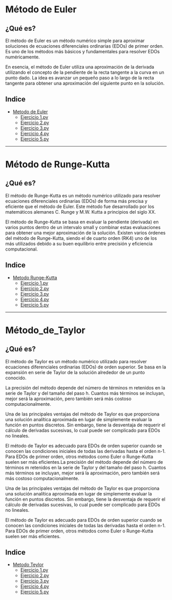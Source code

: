 # Método de Euler

## ¿Qué es?
El método de Euler es un método numérico simple para aproximar soluciones de ecuaciones diferenciales ordinarias (EDOs) de primer orden. Es uno de los métodos más básicos y fundamentales para resolver EDOs numéricamente.

En esencia, el método de Euler utiliza una aproximación de la derivada utilizando el concepto de la pendiente de la recta tangente a la curva en un punto dado. La idea es avanzar un pequeño paso a lo largo de la recta tangente para obtener una aproximación del siguiente punto en la solución.

## Indice
- [Metodo de Euler](Método_de_Euler/Readme.md)
  - [Ejercicio 1.py](Método_de_Euler/Codigos/Ejercicio_1.py)
  - [Ejercicio 2.py](Método_de_Euler/Codigos/Ejercicio_2.py)
  - [Ejercicio 3.py](Método_de_Euler/Codigos/Ejercicio_3.py)
  - [Ejercicio 4.py](Método_de_Euler/Codigos/Ejercicio_4.py)
  - [Ejercicio 5.py](Método_de_Euler/Codigos/Ejercicio_5.py)

------------

# Método de Runge-Kutta

## ¿Qué es?
El método de Runge-Kutta es un método numérico utilizado para resolver ecuaciones diferenciales ordinarias (EDOs) de forma más precisa y eficiente que el método de Euler. Este método fue desarrollado por los matemáticos alemanes C. Runge y M.W. Kutta a principios del siglo XX.

El método de Runge-Kutta se basa en evaluar la pendiente (derivada) en varios puntos dentro de un intervalo small y combinar estas evaluaciones para obtener una mejor aproximación de la solución. Existen varios órdenes del método de Runge-Kutta, siendo el de cuarto orden (RK4) uno de los más utilizados debido a su buen equilibrio entre precisión y eficiencia computacional.

## Indice
- [Metodo Runge-Kutta](Método_de_Runge-Kutta/Readme.md)
  - [Ejercicio 1.py](Método_de_Runge-Kutta/Codigos/Ejercicio_1.py)
  - [Ejercicio 2.py](Método_de_Runge-Kutta/Codigos/Ejercicio_2.py)
  - [Ejercicio 3.py](Método_de_Runge-Kutta/Codigos/Ejercicio_3.py)
  - [Ejercicio 4.py](Método_de_Runge-Kutta/Codigos/Ejercicio_4.py)
  - [Ejercicio 5.py](Método_de_Runge-Kutta/Codigos/Ejercicio_5.py)
    
------------

# Método_de_Taylor

## ¿Qué es?
El método de Taylor es un método numérico utilizado para resolver ecuaciones diferenciales ordinarias (EDOs) de orden superior. Se basa en la expansión en serie de Taylor de la solución alrededor de un punto conocido.

La precisión del método depende del número de términos m retenidos en la serie de Taylor y del tamaño del paso h. Cuantos más términos se incluyan, mejor será la aproximación, pero también será más costoso computacionalmente.

Una de las principales ventajas del método de Taylor es que proporciona una solución analítica aproximada en lugar de simplemente evaluar la función en puntos discretos. Sin embargo, tiene la desventaja de requerir el cálculo de derivadas sucesivas, lo cual puede ser complicado para EDOs no lineales.

El método de Taylor es adecuado para EDOs de orden superior cuando se conocen las condiciones iniciales de todas las derivadas hasta el orden n-1. Para EDOs de primer orden, otros métodos como Euler o Runge-Kutta suelen ser más eficientes.La precisión del método depende del número de términos m retenidos en la serie de Taylor y del tamaño del paso h. Cuantos más términos se incluyan, mejor será la aproximación, pero también será más costoso computacionalmente.

Una de las principales ventajas del método de Taylor es que proporciona una solución analítica aproximada en lugar de simplemente evaluar la función en puntos discretos. Sin embargo, tiene la desventaja de requerir el cálculo de derivadas sucesivas, lo cual puede ser complicado para EDOs no lineales.

El método de Taylor es adecuado para EDOs de orden superior cuando se conocen las condiciones iniciales de todas las derivadas hasta el orden n-1. Para EDOs de primer orden, otros métodos como Euler o Runge-Kutta suelen ser más eficientes.

## Indice
- [Metodo Teylor](Método_de_Taylor/Readme.md)
  - [Ejercicio 1.py](Método_de_Taylor/Codigos/Ejercicio_1.py)
  - [Ejercicio 2.py](Método_de_Taylor/Codigos/Ejercicio_2.py)
  - [Ejercicio 3.py](Método_de_Taylor/Codigos/Ejercicio_3.py)
  - [Ejercicio 4.py](Método_de_Taylor/Codigos/Ejercicio_4.py)
  - [Ejercicio 5.py](Método_de_Taylor/Codigos/Ejercicio_5.py)


